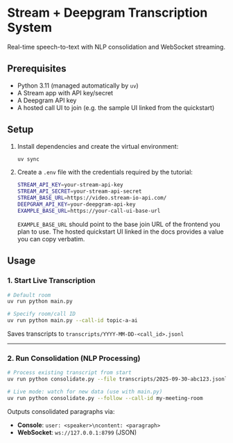 # Stream + Deepgram Transcription System

Real-time speech-to-text with NLP consolidation and WebSocket streaming.

## Prerequisites
- Python 3.11 (managed automatically by `uv`)
- A Stream app with API key/secret
- A Deepgram API key
- A hosted call UI to join (e.g. the sample UI linked from the quickstart)

## Setup
1. Install dependencies and create the virtual environment:
   ```bash
   uv sync
   ```
2. Create a `.env` file with the credentials required by the tutorial:
   ```bash
   STREAM_API_KEY=your-stream-api-key
   STREAM_API_SECRET=your-stream-api-secret
   STREAM_BASE_URL=https://video.stream-io-api.com/
   DEEPGRAM_API_KEY=your-deepgram-api-key
   EXAMPLE_BASE_URL=https://your-call-ui-base-url
   ```
   `EXAMPLE_BASE_URL` should point to the base join URL of the frontend you plan to use. The hosted quickstart UI linked in the docs provides a value you can copy verbatim.

## Usage

### 1. Start Live Transcription

```bash
# Default room
uv run python main.py

# Specify room/call ID
uv run python main.py --call-id topic-a-ai
```

Saves transcripts to `transcripts/YYYY-MM-DD-<call_id>.jsonl`

---

### 2. Run Consolidation (NLP Processing)

```bash
# Process existing transcript from start
uv run python consolidate.py --file transcripts/2025-09-30-abc123.jsonl --from-start

# Live mode: watch for new data (use with main.py)
uv run python consolidate.py --follow --call-id my-meeting-room
```

Outputs consolidated paragraphs via:
- **Console**: `user: <speaker>\ncontent: <paragraph>`
- **WebSocket**: `ws://127.0.0.1:8799` (JSON)